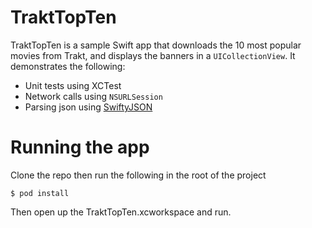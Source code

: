 # TraktTopTen

TraktTopTen is a sample Swift app that downloads the 10 most popular movies from Trakt, and displays the banners in a `UICollectionView`. It demonstrates the following:

- Unit tests using XCTest
- Network calls using `NSURLSession`
- Parsing json using [SwiftyJSON](https://github.com/SwiftyJSON/SwiftyJSON)

# Running the app

Clone the repo then run the following in the root of the project

    $ pod install

Then open up the TraktTopTen.xcworkspace and run.
